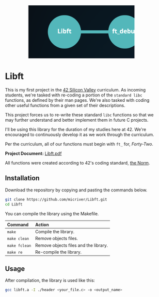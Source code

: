 <p align="center">
  <div align="center">
   <img src="assets/libft_path.png" width="350px"</img> 
</div>
</p>

# Libft

This is my first project in the [42 Silicon Valley](http://42.us.org) curriculum. As incoming students, we're tasked with re-coding a portion of the ```standard libc``` functions, as defined by their man pages. We're also tasked with coding other useful functions from a given set of their descriptions.

This project forces us to re-write these standard ```libc``` functions so that we may further understand and better implement them in future C projects.

I'll be using this library for the duration of my studies here at 42. We're encouraged to continuously develop it as we work through the curriculum.

Per the curriculum, all of our functions must begin with ```ft_``` for, _Forty-Two_.

**Project Document:**
[Libft.pdf](https://github.com/micriver/docs/libft.en%20.pdf)

All functions were created according to 42's coding standard,
[the Norm](https://github.com/micriver/docs/norme.en%20.pdf).


## Installation

Download the repository by copying and pasting the commands below.

```bash
git clone https://github.com/micriver/Libft.git
cd Libft
```

You can compile the library using the Makefile.

Command       |  Action
:-------------|:-------------
`make`        | Compile the library.
`make clean`  | Remove objects files.
`make fclean` | Remove objects files and the library.
`make re`     | Re-compile the library.

## Usage

After compilation, the library is used like this:

```bash
gcc libft.a -I ./header <your_file.c> -o <output_name>
```
